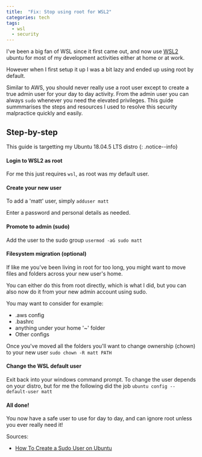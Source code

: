 ```yaml
---
title:  "Fix: Stop using root for WSL2"
categories: tech
tags:
  - wsl
  - security
---
```


I've been a big fan of WSL since it first came out, and now use [WSL2](https://docs.microsoft.com/en-us/windows/wsl/install-win10) ubuntu for most of my development activities either at home or at work.

However when I first setup it up I was a bit lazy and ended up using root by default. 

Similar to AWS, you should never really use a root user except to create a true admin user for your day to day activity. From the admin user you can always `sudo` whenever you need the elevated privileges. This guide summmarises the steps and resources I used to resolve this security malpractice quickly and easily.

## Step-by-step

This guide is targetting my Ubuntu 18.04.5 LTS distro
{: .notice--info}

#### Login to WSL2 as root

For me this just requires `wsl`, as root was my default user.

#### Create your new user

To add a 'matt' user, simply `adduser matt`

Enter a password and personal details as needed.

#### Promote to admin (sudo)

Add the user to the sudo group `usermod -aG sudo matt`

#### Filesystem migration (optional)

If like me you've been living in root for too long, you might want to move files and folders across your new user's home.

You can either do this from root directly, which is what I did, but you can also now do it from your new admin account using sudo.

You may want to consider for example:
 - .aws config
 - .bashrc
 - anything under your home '~' folder
 - Other configs

Once you've moved all the folders you'll want to change ownership (chown) to your new user `sudo chown -R matt PATH`

#### Change the WSL default user

Exit back into your windows command prompt. To change the user depends on your distro, but for me the following did the job `ubuntu config --default-user matt`

#### All done!

You now have a safe user to use for day to day, and can ignore root unless you ever really need it!

Sources:
 - [How To Create a Sudo User on Ubuntu](https://www.digitalocean.com/community/tutorials/how-to-create-a-new-sudo-enabled-user-on-ubuntu-18-04-quickstart)